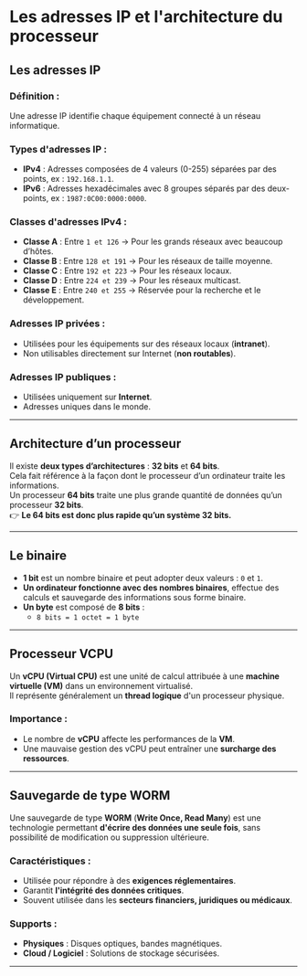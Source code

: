 # Les adresses IP et l'architecture du processeur

## Les adresses IP

### Définition :
Une adresse IP identifie chaque équipement connecté à un réseau informatique.

### Types d'adresses IP :
- **IPv4** : Adresses composées de 4 valeurs (0-255) séparées par des points, ex : `192.168.1.1`.
- **IPv6** : Adresses hexadécimales avec 8 groupes séparés par des deux-points, ex : `1987:0C00:0000:0000`.

### Classes d'adresses IPv4 :
- **Classe A** : Entre `1 et 126` → Pour les grands réseaux avec beaucoup d’hôtes.
- **Classe B** : Entre `128 et 191` → Pour les réseaux de taille moyenne.
- **Classe C** : Entre `192 et 223` → Pour les réseaux locaux.
- **Classe D** : Entre `224 et 239` → Pour les réseaux multicast.
- **Classe E** : Entre `240 et 255` → Réservée pour la recherche et le développement.

### Adresses IP privées :
- Utilisées pour les équipements sur des réseaux locaux (**intranet**).
- Non utilisables directement sur Internet (**non routables**).

### Adresses IP publiques :
- Utilisées uniquement sur **Internet**.
- Adresses uniques dans le monde.

---

## Architecture d’un processeur

Il existe **deux types d’architectures** : **32 bits** et **64 bits**.  
Cela fait référence à la façon dont le processeur d’un ordinateur traite les informations.  
Un processeur **64 bits** traite une plus grande quantité de données qu’un processeur **32 bits**.  
👉 **Le 64 bits est donc plus rapide qu’un système 32 bits.**

---

## Le binaire

- **1 bit** est un nombre binaire et peut adopter deux valeurs : `0` et `1`.
- **Un ordinateur fonctionne avec des nombres binaires**, effectue des calculs et sauvegarde des informations sous forme binaire.
- **Un byte** est composé de **8 bits** :
  - `8 bits = 1 octet = 1 byte`

---

## Processeur VCPU

Un **vCPU (Virtual CPU)** est une unité de calcul attribuée à une **machine virtuelle (VM)** dans un environnement virtualisé.  
Il représente généralement un **thread logique** d'un processeur physique.  

### Importance :
- Le nombre de **vCPU** affecte les performances de la **VM**.
- Une mauvaise gestion des vCPU peut entraîner une **surcharge des ressources**.

---

## Sauvegarde de type WORM

Une sauvegarde de type **WORM** (**Write Once, Read Many**) est une technologie permettant **d'écrire des données une seule fois**, sans possibilité de modification ou suppression ultérieure.

### Caractéristiques :
- Utilisée pour répondre à des **exigences réglementaires**.
- Garantit **l'intégrité des données critiques**.
- Souvent utilisée dans les **secteurs financiers, juridiques ou médicaux**.

### Supports :
- **Physiques** : Disques optiques, bandes magnétiques.
- **Cloud / Logiciel** : Solutions de stockage sécurisées.

---